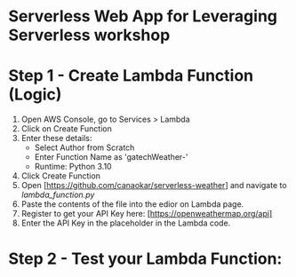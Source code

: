 # Serverless Web App for Leveraging Serverless workshop

# Step 1 - Create Lambda Function (Logic)

1. Open AWS Console, go to Services > Lambda
2. Click on Create Function
3. Enter these details:
    - Select Author from Scratch
    - Enter Function Name as 'gatechWeather-<YOUR-NAME>'
    - Runtime: Python 3.10
4. Click Create Function
5. Open [https://github.com/canaokar/serverless-weather] and navigate to *lambda_function.py*
6. Paste the contents of the file into the edior on Lambda page.
7. Register to get your API Key here: [https://openweathermap.org/api]
8. Enter the API Key in the placeholder in the Lambda code.

# Step 2 - Test your Lambda Function:
